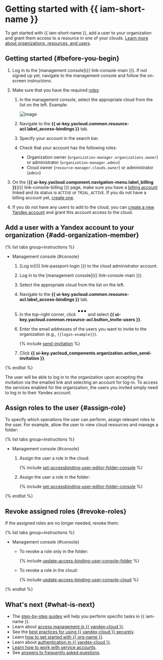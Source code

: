 # Getting started with {{ iam-short-name }}

To get started with {{ iam-short-name }}, add a user to your organization and grant them access to a resource in one of your clouds. [Learn more about organizations, resources, and users](../overview/roles-and-resources.md).

## Getting started {#before-you-begin}

1. Log in to the [management console]({{ link-console-main }}). If not signed up yet, navigate to the management console and follow the on-screen instructions.
1. Make sure that you have the required [roles](./concepts/access-control/roles.md):

    1. In the management console, select the appropriate cloud from the list on the left. Example:

        ![image](../_assets/resource-manager/switch-cloud-n-n.png)

    1. Navigate to the **{{ ui-key.yacloud.common.resource-acl.label_access-bindings }}** tab.
    1. Specify your account in the search bar.
    1. Check that your account has the following roles:

        * Organization owner (`organization-manager.organizations.owner`) or administrator (`organization-manager.admin`)
        * Cloud owner (`resource-manager.clouds.owner`) or administrator (`admin`)

1. On the [**{{ ui-key.yacloud.component.navigation-menu.label_billing }}**]({{ link-console-billing }}) page, make sure you have a [billing account](../billing/concepts/billing-account.md) linked and its status is `ACTIVE` or `TRIAL_ACTIVE`. If you do not have a billing account yet, [create one](../billing/quickstart/index.md#create_billing_account).
1. If you do not have any users to add to the cloud, you can [create a new Yandex account](https://passport.yandex.ru/registration) and grant this account access to the cloud.

## Add a user with a Yandex account to your organization {#add-organization-member}

{% list tabs group=instructions %}

- Management console {#console}
  
    1. [Log in]({{ link-passport-login }}) to the cloud administrator account.
    1. Log in to the [management console]({{ link-console-main }}).
    1. Select the appropriate cloud from the list on the left.
    1. Navigate to the **{{ ui-key.yacloud.common.resource-acl.label_access-bindings }}** tab.
    1. In the top-right corner, click ![icon-users](../_assets/console-icons/ellipsis.svg) and select **{{ ui-key.yacloud.common.resource-acl.button_invite-users }}**.
    1. Enter the email addresses of the users you want to invite to the organization (e.g., `{{login-example}}`).

        {% include [send-invitation](../_includes/organization/send-invitation.md) %}

    1. Click **{{ ui-key.yacloud_components.organization.action_send-invitation }}**.

{% endlist %}

The user will be able to log in to the organization upon accepting the invitation via the emailed link and selecting an account for log-in. To access the services enabled for the organization, the users you invited simply need to log in to their Yandex account.

## Assign roles to the user {#assign-role}

To specify which operations the user can perform, assign relevant roles to the user. For example, allow the user to view cloud resources and manage a folder:

{% list tabs group=instructions %}

- Management console {#console}

    1. Assign the user a role in the cloud:
        
        {% include [set-accessbinding-user-editor-folder-console](../_includes/resource-manager/set-accessbinding-user-viewer-cloud-console.md) %}

    1. Assign the user a role in the folder:

        {% include [set-accessbinding-user-editor-folder-console](../_includes/resource-manager/set-accessbinding-user-editor-folder-console.md) %}

{% endlist %}

## Revoke assigned roles {#revoke-roles}

If the assigned roles are no longer needed, revoke them:

{% list tabs group=instructions %}

- Management console {#console}

    * To revoke a role only in the folder:

        {% include [update-access-binding-user-console-folder](../_includes/resource-manager/update-access-binding-user-console-folder.md) %}

    * To revoke a role in the cloud:

        {% include [update-access-binding-user-console-cloud](../_includes/resource-manager/update-access-binding-user-console-cloud.md) %}

{% endlist %}

## What's next {#what-is-next}

* The [step-by-step guides](operations/index.md) will help you perform specific tasks in {{ iam-name }}.
* Learn about [access management in {{ yandex-cloud }}](concepts/access-control/index.md).
* See the [best practices for using {{ yandex-cloud }} securely](best-practices/using-iam-securely.md).
* Learn [how to get started with {{ org-name }}](../organization/quickstart.md).
* Learn about [authentication in {{ yandex-cloud }}](concepts/authorization/index.md#authentication).
* [Learn how to work with service accounts](quickstart-sa.md).
* See [answers to frequently asked questions](qa/index.md).
